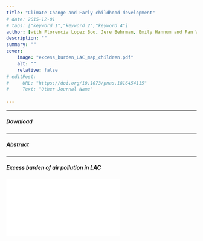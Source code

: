 ```yaml
---
title: "Climate Change and Early childhood development" 
# date: 2015-12-01
# tags: ["keyword 1","keyword 2","keyword 4"]
author: [with Florencia Lopez Boo, Jere Behrman, Emily Hannum and Fan Wang]
description: "" 
summary: "" 
cover:
    image: "excess_burden_LAC_map_children.pdf"
    alt: ""
    relative: false
# editPost:
#     URL: "https://doi.org/10.1073/pnas.1816454115"
#     Text: "Other Journal Name"

---
```


---

##### Download

<!-- + [Paper](paper2.pdf)
+ [Online appendix](appendix2.pdf)
+ [Code and data](https://github.com/pmichaillat/unemployment-gap) -->

---

##### Abstract


---

##### Excess burden of air pollution in LAC

![](excess_burden_LAC_map_children.pdf)

<!-- --- -->
<!-- 
##### Citation

Author 1 and Author 2. Year. "Title." *Journal* Volume (Issue): First page–Last page. https://doi.org/paper_doi.

```BibTeX
@article{AAYY,
author = {Author 1 and Author 2},
doi = {paper_doi},
journal = {Journal},
number = {Issue},
pages = {XXX--YYY},
title ={Title},
volume = {Volume},
year = {Year}}
``` -->

<!-- --- -->

<!-- ##### Related material

+ [Presentation slides](presentation2.pdf) -->

